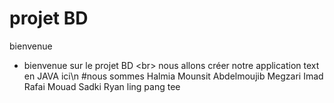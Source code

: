 # projet BD 
bienvenue
- bienvenue sur le projet BD <br\>
nous allons créer notre application text en JAVA ici\n
#nous sommes
Halmia Mounsit
Abdelmoujib Megzari
Imad Rafai
Mouad Sadki
Ryan ling pang tee

